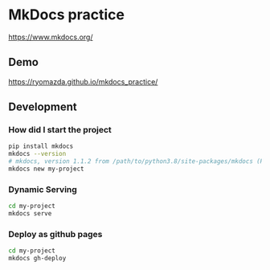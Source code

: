 # MkDocs practice

https://www.mkdocs.org/


## Demo
https://ryomazda.github.io/mkdocs_practice/


## Development
### How did I start the project
```sh
pip install mkdocs
mkdocs --version
# mkdocs, version 1.1.2 from /path/to/python3.8/site-packages/mkdocs (Python3.8)
mkdocs new my-project
```

### Dynamic Serving
```sh
cd my-project
mkdocs serve
```

### Deploy as github pages
```sh
cd my-project
mkdocs gh-deploy
```
